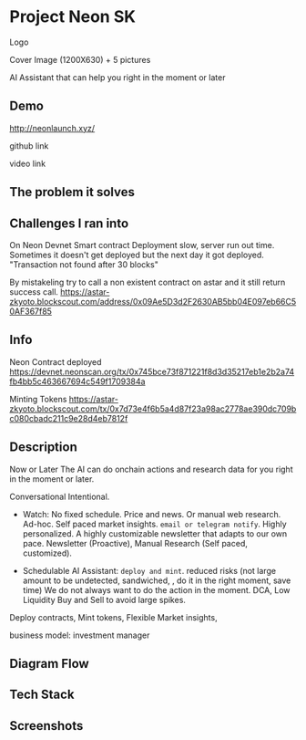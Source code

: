 # Project Neon SK

Logo

Cover Image (1200X630) + 5 pictures

AI Assistant that can help you right in the moment or later

## Demo

http://neonlaunch.xyz/

github link

video link

## The problem it solves

## Challenges I ran into

On Neon Devnet Smart contract Deployment slow, server run out time. Sometimes it doesn't get deployed but the next day it got deployed.
"Transaction not found after 30 blocks"

By mistakeling try to call a non existent contract on astar and it still return success call.
https://astar-zkyoto.blockscout.com/address/0x09Ae5D3d2F2630AB5bb04E097eb66C50AF367f85

## Info

Neon Contract deployed
https://devnet.neonscan.org/tx/0x745bce73f871221f8d3d35217eb1e2b2a74fb4bb5c463667694c549f1709384a

Minting Tokens
https://astar-zkyoto.blockscout.com/tx/0x7d73e4f6b5a4d87f23a98ac2778ae390dc709bc080cbadc211c9e28d4eb7812f

## Description

Now or Later
The AI can do onchain actions and research data for you right in the moment or later.

Conversational Intentional.

- Watch: No fixed schedule. Price and news. Or manual web research. Ad-hoc. Self paced market insights. `email or telegram notify`. Highly personalized. A highly customizable newsletter that adapts to our own pace. Newsletter (Proactive), Manual Research (Self paced, customized).

- Schedulable AI Assistant: `deploy and mint`. reduced risks (not large amount to be undetected, sandwiched, , do it in the right moment, save time) We do not always want to do the action in the moment. DCA, Low Liquidity Buy and Sell to avoid large spikes.

Deploy contracts, Mint tokens, Flexible Market insights,

business model: investment manager

## Diagram Flow

## Tech Stack

## Screenshots
